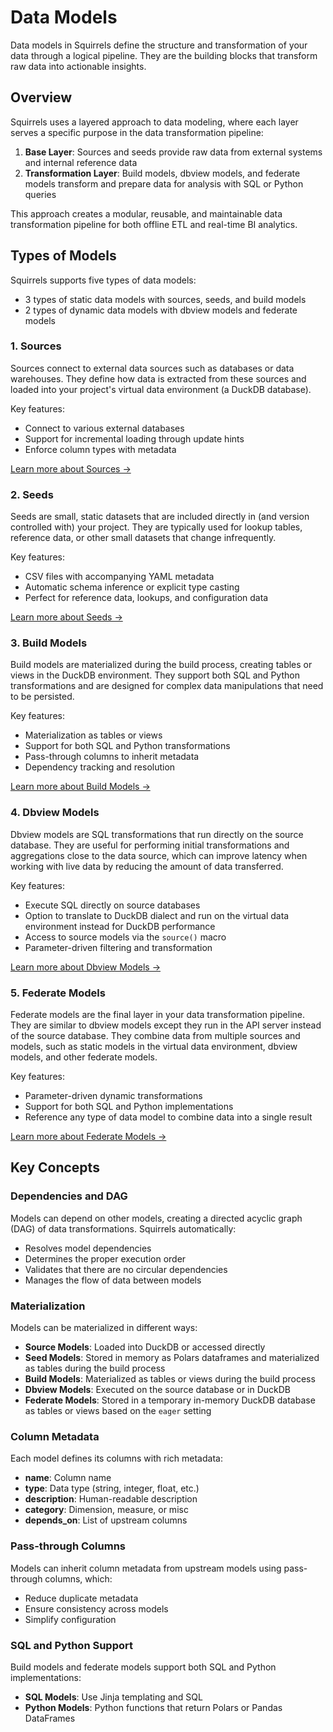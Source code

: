 # Data Models

Data models in Squirrels define the structure and transformation of your data through a logical pipeline. They are the building blocks that transform raw data into actionable insights.

## Overview

Squirrels uses a layered approach to data modeling, where each layer serves a specific purpose in the data transformation pipeline:

1. **Base Layer**: Sources and seeds provide raw data from external systems and internal reference data
2. **Transformation Layer**: Build models, dbview models, and federate models transform and prepare data for analysis with SQL or Python queries

This approach creates a modular, reusable, and maintainable data transformation pipeline for both offline ETL and real-time BI analytics.

## Types of Models

Squirrels supports five types of data models:
- 3 types of static data models with sources, seeds, and build models
- 2 types of dynamic data models with dbview models and federate models

### 1. Sources

Sources connect to external data sources such as databases or data warehouses. They define how data is extracted from these sources and loaded into your project's virtual data environment (a DuckDB database).

Key features:
- Connect to various external databases
- Support for incremental loading through update hints
- Enforce column types with metadata

[Learn more about Sources →](./models-source)

### 2. Seeds

Seeds are small, static datasets that are included directly in (and version controlled with) your project. They are typically used for lookup tables, reference data, or other small datasets that change infrequently.

Key features:
- CSV files with accompanying YAML metadata
- Automatic schema inference or explicit type casting
- Perfect for reference data, lookups, and configuration data

[Learn more about Seeds →](./models-seed)

### 3. Build Models

Build models are materialized during the build process, creating tables or views in the DuckDB environment. They support both SQL and Python transformations and are designed for complex data manipulations that need to be persisted.

Key features:
- Materialization as tables or views
- Support for both SQL and Python transformations
- Pass-through columns to inherit metadata
- Dependency tracking and resolution

[Learn more about Build Models →](./models-build)

### 4. Dbview Models

Dbview models are SQL transformations that run directly on the source database. They are useful for performing initial transformations and aggregations close to the data source, which can improve latency when working with live data by reducing the amount of data transferred.

Key features:
- Execute SQL directly on source databases
- Option to translate to DuckDB dialect and run on the virtual data environment instead for DuckDB performance
- Access to source models via the `source()` macro
- Parameter-driven filtering and transformation

[Learn more about Dbview Models →](./models-dbview)

### 5. Federate Models

Federate models are the final layer in your data transformation pipeline. They are similar to dbview models except they run in the API server instead of the source database. They combine data from multiple sources and models, such as static models in the virtual data environment, dbview models, and other federate models.

Key features:
- Parameter-driven dynamic transformations
- Support for both SQL and Python implementations
- Reference any type of data model to combine data into a single result

[Learn more about Federate Models →](./models-federate)

## Key Concepts

### Dependencies and DAG

Models can depend on other models, creating a directed acyclic graph (DAG) of data transformations. Squirrels automatically:
- Resolves model dependencies
- Determines the proper execution order
- Validates that there are no circular dependencies
- Manages the flow of data between models

### Materialization

Models can be materialized in different ways:
- **Source Models**: Loaded into DuckDB or accessed directly
- **Seed Models**: Stored in memory as Polars dataframes and materialized as tables during the build process
- **Build Models**: Materialized as tables or views during the build process
- **Dbview Models**: Executed on the source database or in DuckDB
- **Federate Models**: Stored in a temporary in-memory DuckDB database as tables or views based on the `eager` setting

### Column Metadata

Each model defines its columns with rich metadata:
- **name**: Column name
- **type**: Data type (string, integer, float, etc.)
- **description**: Human-readable description
- **category**: Dimension, measure, or misc
- **depends_on**: List of upstream columns

### Pass-through Columns

Models can inherit column metadata from upstream models using pass-through columns, which:
- Reduce duplicate metadata
- Ensure consistency across models
- Simplify configuration

### SQL and Python Support

Build models and federate models support both SQL and Python implementations:
- **SQL Models**: Use Jinja templating and SQL
- **Python Models**: Python functions that return Polars or Pandas DataFrames
